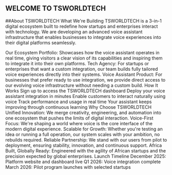 ## WELCOME TO TSWORLDTECH  

##About TSWORLDTECH
What We're Building
TSWORLDTECH is a 3-in-1 digital ecosystem built to redefine how startups and enterprises interact with technology. We are developing an advanced voice assistant infrastructure that enables businesses to integrate voice experiences into their digital platforms seamlessly.

Our Ecosystem
Portfolio: Showcases how the voice assistant operates in real time, giving visitors a clear vision of its capabilities and inspiring them to integrate it into their own platforms.
Tech Agency: For startups or enterprises that want a custom integration, our team builds fully tailored voice experiences directly into their systems.
Voice Assistant Product: For businesses that prefer ready to use integration, we provide direct access to our evolving voice infrastructure without needing a custom build.
How It Works
Sign up to access the TSWORLDTECH dashboard
Deploy your voice assistant integration in minutes
Enable customers to interact naturally using voice
Track performance and usage in real time
Your assistant keeps improving through continuous learning
Why Choose TSWORLDTECH
Unified Innovation: We merge creativity, engineering, and automation into one ecosystem that pushes the limits of digital interaction.
Voice-First Focus: We're shaping a world where voice is the core interface of the modern digital experience.
Scalable for Growth: Whether you're testing an idea or running a full operation, our system scales with your ambition, no rebuilds required.
Reliable Partnership: We stand with our users from pilot to deployment, ensuring stability, innovation, and continuous support.
Africa Built, Globally Ready: Engineered with the agility of African startups and the precision expected by global enterprises.
Launch Timeline
December 2025: Platform website and dashboard live
Q1 2026: Voice integration complete
March 2026: Pilot program launches with selected startups

<!--
**Tsworldtech/TsworldTech** is a ✨ _special_ ✨ repository because its `README.md` (this file) appears on your GitHub profile.

Here are some ideas to get you started:

- 🔭 I’m currently working on ...
- 🌱 I’m currently learning ...
- 👯 I’m looking to collaborate on ...
- 🤔 I’m looking for help with ...
- 💬 Ask me about ...
- 📫 How to reach me: ...
- 😄 Pronouns: ...
- ⚡ Fun fact: ...
-->
